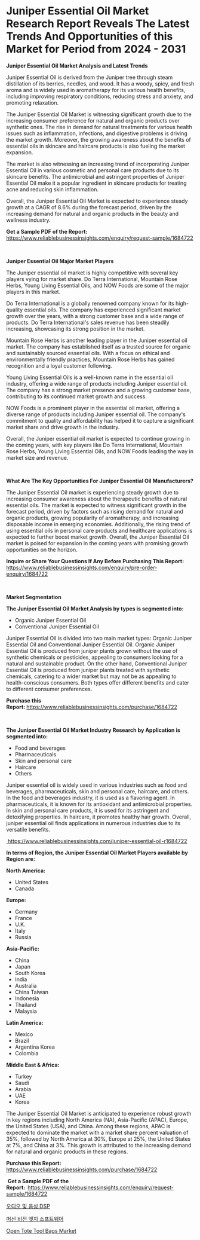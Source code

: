 <p><h1>Juniper Essential Oil Market Research Report Reveals The Latest Trends And Opportunities of this Market for Period from 2024 - 2031</h1></p><p><strong>Juniper Essential Oil Market Analysis and Latest Trends</strong></p>
<p><p>Juniper Essential Oil is derived from the Juniper tree through steam distillation of its berries, needles, and wood. It has a woody, spicy, and fresh aroma and is widely used in aromatherapy for its various health benefits, including improving respiratory conditions, reducing stress and anxiety, and promoting relaxation.</p><p>The Juniper Essential Oil Market is witnessing significant growth due to the increasing consumer preference for natural and organic products over synthetic ones. The rise in demand for natural treatments for various health issues such as inflammation, infections, and digestive problems is driving the market growth. Moreover, the growing awareness about the benefits of essential oils in skincare and haircare products is also fueling the market expansion.</p><p>The market is also witnessing an increasing trend of incorporating Juniper Essential Oil in various cosmetic and personal care products due to its skincare benefits. The antimicrobial and astringent properties of Juniper Essential Oil make it a popular ingredient in skincare products for treating acne and reducing skin inflammation.</p><p>Overall, the Juniper Essential Oil Market is expected to experience steady growth at a CAGR of 8.6% during the forecast period, driven by the increasing demand for natural and organic products in the beauty and wellness industry.</p></p>
<p><strong>Get a Sample PDF of the Report:&nbsp;</strong> <a href="https://www.reliablebusinessinsights.com/enquiry/request-sample/1684722">https://www.reliablebusinessinsights.com/enquiry/request-sample/1684722</a></p>
<p>&nbsp;</p>
<p><strong>Juniper Essential Oil Major Market Players</strong></p>
<p><p>The Juniper essential oil market is highly competitive with several key players vying for market share. Do Terra International, Mountain Rose Herbs, Young Living Essential Oils, and NOW Foods are some of the major players in this market.</p><p>Do Terra International is a globally renowned company known for its high-quality essential oils. The company has experienced significant market growth over the years, with a strong customer base and a wide range of products. Do Terra International's sales revenue has been steadily increasing, showcasing its strong position in the market.</p><p>Mountain Rose Herbs is another leading player in the Juniper essential oil market. The company has established itself as a trusted source for organic and sustainably sourced essential oils. With a focus on ethical and environmentally friendly practices, Mountain Rose Herbs has gained recognition and a loyal customer following.</p><p>Young Living Essential Oils is a well-known name in the essential oil industry, offering a wide range of products including Juniper essential oil. The company has a strong market presence and a growing customer base, contributing to its continued market growth and success.</p><p>NOW Foods is a prominent player in the essential oil market, offering a diverse range of products including Juniper essential oil. The company's commitment to quality and affordability has helped it to capture a significant market share and drive growth in the industry.</p><p>Overall, the Juniper essential oil market is expected to continue growing in the coming years, with key players like Do Terra International, Mountain Rose Herbs, Young Living Essential Oils, and NOW Foods leading the way in market size and revenue.</p></p>
<p>&nbsp;</p>
<p><strong>What Are The Key Opportunities For Juniper Essential Oil Manufacturers?</strong></p>
<p><p>The Juniper Essential Oil market is experiencing steady growth due to increasing consumer awareness about the therapeutic benefits of natural essential oils. The market is expected to witness significant growth in the forecast period, driven by factors such as rising demand for natural and organic products, growing popularity of aromatherapy, and increasing disposable income in emerging economies. Additionally, the rising trend of using essential oils in personal care products and healthcare applications is expected to further boost market growth. Overall, the Juniper Essential Oil market is poised for expansion in the coming years with promising growth opportunities on the horizon.</p></p>
<p><strong>Inquire or Share Your Questions If Any Before Purchasing This Report:</strong> <a href="https://www.reliablebusinessinsights.com/enquiry/pre-order-enquiry/1684722">https://www.reliablebusinessinsights.com/enquiry/pre-order-enquiry/1684722</a></p>
<p>&nbsp;</p>
<p><strong>Market Segmentation</strong></p>
<p><strong>The Juniper Essential Oil Market Analysis by types is segmented into:</strong></p>
<p><ul><li>Organic Juniper Essential Oil</li><li>Conventional Juniper Essential Oil</li></ul></p>
<p><p>Juniper Essential Oil is divided into two main market types: Organic Juniper Essential Oil and Conventional Juniper Essential Oil. Organic Juniper Essential Oil is produced from juniper plants grown without the use of synthetic chemicals or pesticides, appealing to consumers looking for a natural and sustainable product. On the other hand, Conventional Juniper Essential Oil is produced from juniper plants treated with synthetic chemicals, catering to a wider market but may not be as appealing to health-conscious consumers. Both types offer different benefits and cater to different consumer preferences.</p></p>
<p><strong>Purchase this Report:&nbsp;</strong><a href="https://www.reliablebusinessinsights.com/purchase/1684722">https://www.reliablebusinessinsights.com/purchase/1684722</a></p>
<p>&nbsp;</p>
<p><strong>The Juniper Essential Oil Market Industry Research by Application is segmented into:</strong></p>
<p><ul><li>Food and beverages</li><li>Pharmaceuticals</li><li>Skin and personal care</li><li>Haircare</li><li>Others</li></ul></p>
<p><p>Juniper essential oil is widely used in various industries such as food and beverages, pharmaceuticals, skin and personal care, haircare, and others. In the food and beverages industry, it is used as a flavoring agent. In pharmaceuticals, it is known for its antioxidant and antimicrobial properties. In skin and personal care products, it is used for its astringent and detoxifying properties. In haircare, it promotes healthy hair growth. Overall, juniper essential oil finds applications in numerous industries due to its versatile benefits.</p></p>
<p><a href="https://www.reliablebusinessinsights.com/juniper-essential-oil-r1684722">&nbsp;https://www.reliablebusinessinsights.com/juniper-essential-oil-r1684722</a></p>
<p><strong>In terms of Region, the Juniper Essential Oil Market Players available by Region are:</strong></p>
<p>
    <p> <strong> North America: </strong>
        <ul>
            <li>United States</li>
            <li>Canada</li>
        </ul>
        </p> 
    <p> <strong> Europe: </strong>
        <ul>
            <li>Germany</li>
            <li>France</li>
            <li>U.K.</li>
            <li>Italy</li>
            <li>Russia</li>
        </ul>
        </p> 
    <p> <strong> Asia-Pacific: </strong>
        <ul>
            <li>China</li>
            <li>Japan</li>
            <li>South Korea</li>
            <li>India</li>
            <li>Australia</li>
            <li>China Taiwan</li>
            <li>Indonesia</li>
            <li>Thailand</li>
            <li>Malaysia</li>
        </ul>
        </p> 
    <p> <strong> Latin America: </strong>
        <ul>
            <li>Mexico</li>
            <li>Brazil</li>
            <li>Argentina Korea</li>
            <li>Colombia</li>
        </ul>
        </p> 
    <p> <strong> Middle East & Africa: </strong>
        <ul>
            <li>Turkey</li>
            <li>Saudi</li>
            <li>Arabia</li>
            <li>UAE</li>
            <li>Korea</li>
        </ul>
    </p>
    </p>
<p><p>The Juniper Essential Oil Market is anticipated to experience robust growth in key regions including North America (NA), Asia-Pacific (APAC), Europe, the United States (USA), and China. Among these regions, APAC is expected to dominate the market with a market share percent valuation of 35%, followed by North America at 30%, Europe at 25%, the United States at 7%, and China at 3%. This growth is attributed to the increasing demand for natural and organic products in these regions.</p></p>
<p><strong>Purchase this Report: </strong><a href="https://www.reliablebusinessinsights.com/purchase/1684722">https://www.reliablebusinessinsights.com/purchase/1684722</a></p>
<p>&nbsp;<strong>Get a Sample PDF of the Report:&nbsp;&nbsp;</strong><a href="https://www.reliablebusinessinsights.com/enquiry/request-sample/1684722">https://www.reliablebusinessinsights.com/enquiry/request-sample/1684722</a></p>
<p><strong></strong></p>
<p><p><a href="https://github.com/rahat-gis/Market-Research-Report-List-1/blob/main/1354036105684.md">오디오 및 음성 DSP</a></p><p><a href="https://github.com/johneahan44556754/Market-Research-Report-List-1/blob/main/3521914105685.md">머신 비전 엣지 소프트웨어</a></p><p><a href="https://view.publitas.com/reportprime-1/open-tote-tool-bags-market-share-and-new-trends-analysis-by-its-type-application-end-use-and-forecast-for-period-from-2024-to-2031/">Open Tote Tool Bags Market</a></p></p>